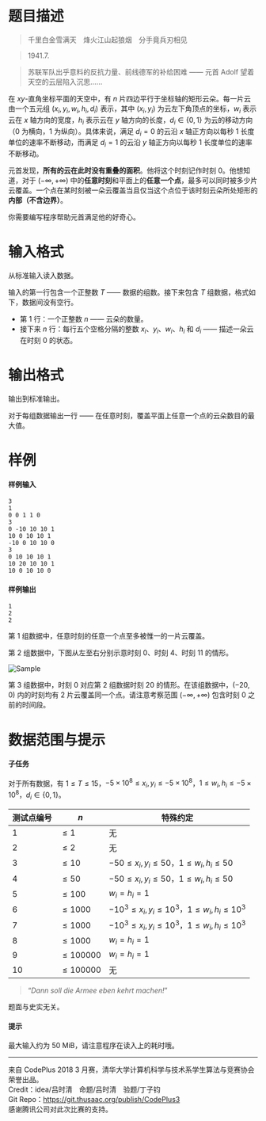 
# 题目描述

> 千里白金雪满天　烽火江山起狼烟　分手竟兵刃相见

> 1941.7.

> 苏联军队出乎意料的反抗力量、前线德军的补给困难 —— 元首 Adolf 望着天空的云层陷入沉思……

在 $xy$-直角坐标平面的天空中，有 $n$ 片四边平行于坐标轴的矩形云朵。每一片云由一个五元组 $(x_i, y_i, w_i, h_i, d_i)$ 表示，其中 $(x_i, y_i)$ 为云左下角顶点的坐标，$w_i$ 表示云在 $x$ 轴方向的宽度，$h_i$ 表示云在 $y$ 轴方向的长度，$d_i \in \{0, 1\}$ 为云的移动方向（$0$ 为横向，$1$ 为纵向）。具体来说，满足 $d_i = 0$ 的云沿 $x$ 轴正方向以每秒 $1$ 长度单位的速率不断移动，而满足 $d_i = 1$ 的云沿 $y$ 轴正方向以每秒 $1$ 长度单位的速率不断移动。

元首发现，**所有的云在此时没有重叠的面积**。他将这个时刻记作时刻 $0$。他想知道，对于 $(-\infty, +\infty)$ 中的**任意时刻**和平面上的**任意一个点**，最多可以同时被多少片云覆盖。一个点在某时刻被一朵云覆盖当且仅当这个点位于该时刻云朵所处矩形的**内部（不含边界）**。

你需要编写程序帮助元首满足他的好奇心。

# 输入格式

从标准输入读入数据。

输入的第一行包含一个正整数 $T$ —— 数据的组数。接下来包含 $T$ 组数据，格式如下，数据间没有空行。

* 第 $1$ 行：一个正整数 $n$ —— 云朵的数量。
* 接下来 $n$ 行：每行五个空格分隔的整数 $x_i$、$y_i$、$w_i$、$h_i$ 和 $d_i$ —— 描述一朵云在时刻 $0$ 的状态。

# 输出格式

输出到标准输出。

对于每组数据输出一行 —— 在任意时刻，覆盖平面上任意一个点的云朵数目的最大值。

# 样例

#### 样例输入

```plain
3
1
0 0 1 1 0
3
0 -10 10 10 1
10 0 10 10 1
-10 0 10 10 0
3
0 10 10 10 1
10 20 10 10 1
10 0 10 10 0
```

#### 样例输出

```plain
1
2
2
```

第 $1$ 组数据中，任意时刻的任意一个点至多被惟一的一片云覆盖。

第 $2$ 组数据中，下图从左至右分别示意时刻 $0$、时刻 $4$、时刻 $11$ 的情形。

![Sample](https://oj.thusaac.org/staticdata/publicfile.nQoFkrziKiTbOyle.sample.png/sample.png)

第 $3$ 组数据中，时刻 $0$ 对应第 $2$ 组数据时刻 $20$ 的情形。在该组数据中，$(-20, 0)$ 内的时刻均有 $2$ 片云覆盖同一个点。请注意考察范围 $(-\infty, +\infty)$ 包含时刻 $0$ 之前的时间段。

# 数据范围与提示

#### 子任务

对于所有数据，有 $1 \leq T \leq 15$，$-5 \times 10^8 \leq x_i, y_i \leq -5 \times 10^8$，$1 \leq w_i, h_i \leq -5 \times 10^8$，$d_i \in \{0, 1\}$。

<!-- BEGIN: Migrated markdown table -->

| 测试点编号 | $n$ | 特殊约定 |
|-|-|-|
| 1 | $\leq 1$ | 无 |
| 2 | $\leq 2$ | 无 |
| 3 | $\leq 10$ | $-50 \leq x_i, y_i \leq 50$，$1 \leq w_i, h_i \leq 50$ |
| 4 | $\leq 50$ | $-50 \leq x_i, y_i \leq 50$，$1 \leq w_i, h_i \leq 50$ |
| 5 | $\leq 100$ | $w_i = h_i = 1$ |
| 6 | $\leq 1000$ | $-10^{3} \leq x_i, y_i \leq 10^{3}$，$1 \leq w_i, h_i \leq 10^{3}$ |
| 7 | $\leq 1000$ | $-10^{3} \leq x_i, y_i \leq 10^{3}$，$1 \leq w_i, h_i \leq 10^{3}$ |
| 8 | $\leq 1000$ | $w_i = h_i = 1$ |
| 9 | $\leq 100000$ | $w_i = h_i = 1$ |
| 10 | $\leq 100000$ | 无 |

<!-- Migrated from original HTML table:
<table class="ui center aligned celled table"><thead><tr><th rowspan="1">测试点编号</th><th rowspan="1">$n$ </th><th rowspan="1">特殊约定</th></tr></thead><tbody><tr><td rowspan="1">1</td><td rowspan="1">$\leq 1$ </td><td rowspan="2">无</td></tr><tr><td rowspan="1">2</td><td rowspan="1">$\leq 2$ </td></tr><tr><td rowspan="1">3</td><td rowspan="1">$\leq 10$ </td><td rowspan="2">$-50 \leq x_i, y_i \leq 50$，$1 \leq w_i, h_i \leq 50$ </td></tr><tr><td rowspan="1">4</td><td rowspan="1">$\leq 50$ </td></tr><tr><td rowspan="1">5</td><td rowspan="1">$\leq 100$ </td><td rowspan="1">$w_i = h_i = 1$ </td></tr><tr><td rowspan="1">6</td><td rowspan="3">$\leq 1000$ </td><td rowspan="2">$-10^{3} \leq x_i, y_i \leq 10^{3}$，$1 \leq w_i, h_i \leq 10^{3}$ </td></tr><tr><td rowspan="1">7</td></tr><tr><td rowspan="1">8</td><td rowspan="2">$w_i = h_i = 1$ </td></tr><tr><td rowspan="1">9</td><td rowspan="2">$\leq 100000$ </td></tr><tr><td rowspan="1">10</td><td rowspan="1">无</td></tr></tbody></table>
-->

<!-- END: Migrated markdown table --> 

> “_Dann soll die Armee eben kehrt machen!_”

题面与史实无关。

#### 提示

最大输入约为 50 MiB，请注意程序在读入上的耗时哦。

<hr style='color: #ddd; margin-bottom: 1em'>

来自 CodePlus 2018 3 月赛，清华大学计算机科学与技术系学生算法与竞赛协会 荣誉出品。  
Credit：idea/吕时清　命题/吕时清　验题/丁子钧  
Git Repo：https://git.thusaac.org/publish/CodePlus3  
感谢腾讯公司对此次比赛的支持。

